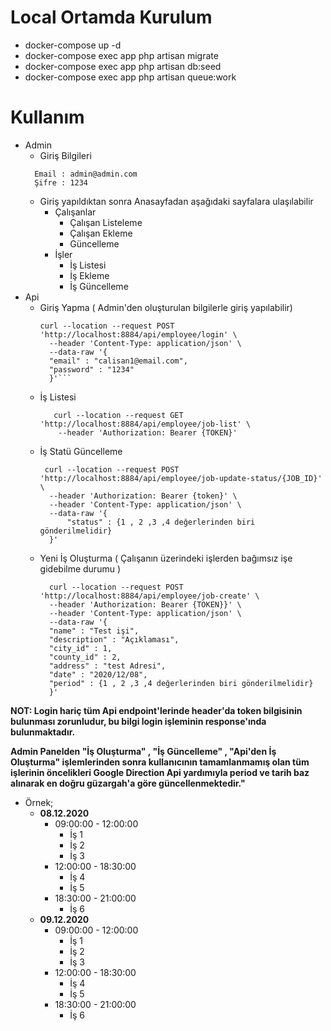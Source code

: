 # Local Ortamda Kurulum
* docker-compose up -d
* docker-compose exec app php artisan migrate
* docker-compose exec app php artisan db:seed
* docker-compose exec app php artisan queue:work


# Kullanım
* Admin
    * Giriş Bilgileri
    ````
      Email : admin@admin.com 
      Şifre : 1234   
    ````
    * Giriş yapıldıktan sonra Anasayfadan aşağıdaki sayfalara ulaşılabilir
        * Çalışanlar
            * Çalışan Listeleme
            * Çalışan Ekleme
            * Güncelleme
        * İşler
            * İş Listesi
            * İş Ekleme
            * İş Güncelleme
* Api
    * Giriş Yapma ( Admin'den oluşturulan bilgilerle giriş yapılabilir)
      ```
      curl --location --request POST 'http://localhost:8884/api/employee/login' \
        --header 'Content-Type: application/json' \
        --data-raw '{
        "email" : "calisan1@email.com",
        "password" : "1234"
        }'```   
    * İş Listesi
        ```
           curl --location --request GET 'http://localhost:8884/api/employee/job-list' \
            --header 'Authorization: Bearer {TOKEN}'
        ```
    * İş Statü Güncelleme
      ```
       curl --location --request POST 'http://localhost:8884/api/employee/job-update-status/{JOB_ID}' \
        --header 'Authorization: Bearer {token}' \
        --header 'Content-Type: application/json' \
        --data-raw '{
            "status" : {1 , 2 ,3 ,4 değerlerinden biri gönderilmelidir}
        }'
      ```
    * Yeni İş Oluşturma ( Çalışanın üzerindeki işlerden bağımsız işe gidebilme durumu )
      ```
        curl --location --request POST 'http://localhost:8884/api/employee/job-create' \
        --header 'Authorization: Bearer {TOKEN}}' \
        --header 'Content-Type: application/json' \
        --data-raw '{
        "name" : "Test işi",
        "description" : "Açıklaması",
        "city_id" : 1,
        "county_id" : 2,
        "address" : "test Adresi",
        "date" : "2020/12/08",
        "period" : {1 , 2 ,3 ,4 değerlerinden biri gönderilmelidir}
        }'
      ```
**NOT: Login hariç tüm Api endpoint'lerinde header'da token bilgisinin bulunması zorunludur, bu bilgi login işleminin response'ında bulunmaktadır.**

**Admin Panelden "İş Oluşturma" , "İş Güncelleme" , "Api'den İş Oluşturma" işlemlerinden sonra kullanıcının tamamlanmamış olan tüm işlerinin öncelikleri Google Direction Api yardımıyla period ve tarih baz alınarak en doğru güzargah'a göre güncellenmektedir."**
* Örnek; 
  * **08.12.2020**
    * 09:00:00 - 12:00:00
        * İş 1 
        * İş 2
        * İş 3
    * 12:00:00 - 18:30:00
        * İş 4
        * İş 5
    * 18:30:00 - 21:00:00
        * İş 6
  * **09.12.2020**
    * 09:00:00 - 12:00:00
        * İş 1 
        * İş 2
        * İş 3
    * 12:00:00 - 18:30:00
        * İş 4
        * İş 5
    * 18:30:00 - 21:00:00
        * İş 6
  
